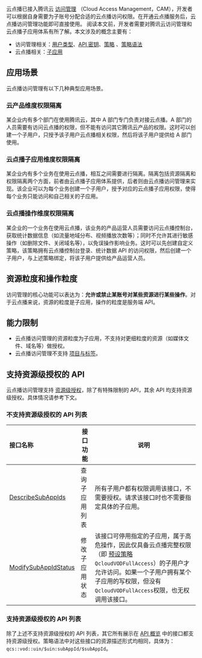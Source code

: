 云点播已接入腾讯云 [访问管理](/document/product/598) （Cloud Access Management，CAM），开发者可以根据自身需要为子账号分配合适的云点播访问权限。在开通云点播服务后，云点播访问管理功能即可直接使用。
阅读本文前，开发者需要对腾讯云访问管理和云点播子应用体系有所了解。本文涉及的概念主要有：

- 访问管理相关：[用户类型](/document/product/598/13665)、[API 密钥](/document/product/598/37140)、[策略](/document/product/598/10601) 、[策略语法](/document/product/598/10603)
- 云点播相关：[子应用](/document/product/266/39050)

## 应用场景
云点播访问管理有以下几种典型应用场景。

### 云产品维度权限隔离

某企业内有多个部门在使用腾讯云，其中 A 部门专门负责对接云点播。A 部门的人员需要有访问云点播的权限，但不能有访问其它腾讯云产品的权限。这时可以创建一个子用户，只授予该子用户云点播相关权限，然后将该子用户提供给 A 部门使用。

### 云点播子应用维度权限隔离

某企业内有多个业务在使用云点播，相互之间需要进行隔离。隔离包括资源隔离和权限隔离两个方面，前者由云点播子应用体系提供，后者则由云点播访问管理来实现。该企业可以为每个业务创建一个子用户，授予对应的云点播子应用权限，使得每个业务只能访问和自己相关的子应用。

### 云点播操作维度权限隔离

某企业的一个业务在使用云点播，该业务的产品运营人员需要访问云点播控制台，获取统计数据信息（如流量地域分布、视频播放次数等）；同时不允许其进行敏感操作（如删除文件、关闭域名等），以免误操作影响业务。这时可以先创建自定义策略，该策略拥有云点播控制台登录、统计数据 API 的访问权限，然后创建一个子用户，与上述策略绑定，将该子用户提供给产品运营人员。

## 资源粒度和操作粒度
访问管理的核心功能可以表达为：**允许或禁止某账号对某些资源进行某些操作**。对于云点播来说，资源的粒度是子应用，操作的粒度是服务端 API。

## 能力限制
- 云点播访问管理的资源粒度为子应用，不支持对更细粒度的资源（如媒体文件、域名等）做授权。
- 云点播访问管理不支持 [项目与标签](/document/product/598/32738)。

## 支持资源级授权的 API

云点播访问管理支持 [资源级授权](/document/product/598/10588#.E7.AE.80.E4.BB.8B)，除了有特殊限制的 API，其余 API 均支持资源级授权。具体情况请参考下文。

### 不支持资源级授权的 API 列表

| 接口名称                                        | 接口功能       | 说明                                                         |
| :---------------------------------------------- | -------------- | ------------------------------------------------------------ |
| [DescribeSubAppIds](/document/api/266/36304)    | 查询子应用列表 | 所有子用户都有权限调用该接口，不需要授权。请求该接口时也不需要指定具体的子应用。 |
| [ModifySubAppIdStatus](/document/api/266/36302) | 修改子应用状态 | 该接口可停用指定的子应用，属于高危操作，因此仅具备云点播完整权限（即 [预设策略]()`QcloudVODFullAccess`）的子用户才允许访问。如果一个子用户拥有某个子应用的写权限，但没有`QcloudVODFullAccess`权限，也无权调用该接口。 |

### 支持资源级授权的 API 列表

除了上述不支持资源级授权的 API 列表，其它所有展示在 [API 概览](/document/product/266/31753) 中的接口都支持资源级授权。策略语法中对这些接口的资源描述形式均相同，具体为：`qcs::vod::uin/$uin:subAppId/$subAppId`。